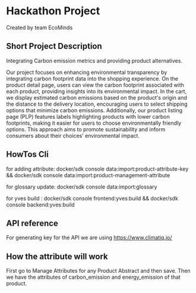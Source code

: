 # Hackathon Project
Created by team EcoMinds

## Short Project Description
Integrating Carbon emission metrics and providing product alternatives.

Our project focuses on enhancing environmental transparency by integrating carbon footprint data into the shopping experience. On the product detail page, users can view the carbon footprint associated with each product, providing insights into its environmental impact. In the cart, we display estimated carbon emissions based on the product's origin and the distance to the delivery location, encouraging users to select shipping options that minimize carbon emissions. Additionally, our product listing page (PLP) features labels highlighting products with lower carbon footprints, making it easier for users to choose environmentally friendly options. This approach aims to promote sustainability and inform consumers about their choices' environmental impact.

## HowTos Cli
for adding attribute: docker/sdk console data:import:product-attribute-key && docker/sdk console data:import:product-management-attribute
 
for glossary update:  docker/sdk console data:import:glossary
 
for yves build : docker/sdk console frontend:yves:build && docker/sdk console backend:yves:build
 
## API reference
For generating key for the API we are using https://www.climatiq.io/
 
## How the attribute will work
 
First go to Manage Attributes for any Product Abstract and then save.
Then we have the attributes of carbon_emission and energy_emission of that product.